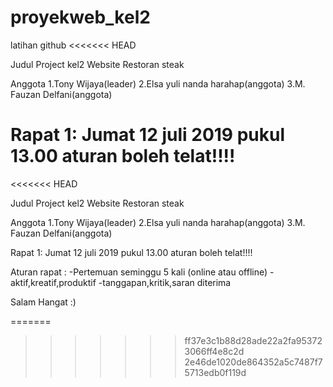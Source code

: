 # proyekweb_kel2
latihan github
<<<<<<< HEAD

Judul Project kel2 Website Restoran steak

Anggota 
1.Tony Wijaya(leader) 
2.Elsa yuli nanda harahap(anggota) 
3.M. Fauzan Delfani(anggota)

Rapat 1: Jumat 12 juli 2019 pukul 13.00 aturan boleh telat!!!!
=======
<<<<<<< HEAD

Judul Project kel2
Website Restoran steak

Anggota 
1.Tony Wijaya(leader)
2.Elsa yuli nanda harahap(anggota)
3.M. Fauzan Delfani(anggota)

Rapat 1:
Jumat 12 juli 2019 pukul 13.00 
aturan boleh telat!!!!

Aturan rapat :
-Pertemuan seminggu 5 kali (online atau offline)
-aktif,kreatif,produktif
-tanggapan,kritik,saran diterima

Salam Hangat :)



=======
>>>>>>> ff37e3c1b88d28ade22a2fa953723066ff4e8c2d
>>>>>>> 2e46de1020de864352a5c7487f75713edb0f119d
